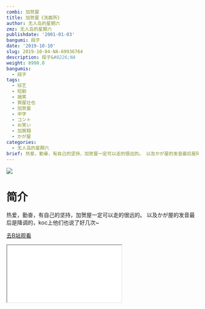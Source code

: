 ```yaml
---
combi: 加贺屋
title: 加贺屋《洗面所》
author: 无人岛的星期六
zmz: 无人岛的星期六
publishdate: '2001-01-03'
bangumi: 段子
date: '2019-10-10'
slug: 2019-10-04-NA-69936764
description: 段子&#8226;NA
weight: 8990.0
bangumis:
  - 段子
tags:
  - 综艺
  - 短剧
  - 搞笑
  - 賀屋壮也
  - 加贺屋
  - 中字
  - コント
  - お笑い
  - 加賀翔
  - かが屋
categories:
  - 无人岛的星期六
brief: 热爱，勤奋，有自己的坚持，加贺屋一定可以走的很远的。 以及かが屋的发音最后是降调的，koc上他们也说了好几次~
---
```

![](https://raw.githubusercontent.com/tcgriffith/owaraisite/master/static/tmpimg/3acfa217cef10103f2df9e8d412cee8715690447.jpg.480.jpg)
# 简介  
热爱，勤奋，有自己的坚持，加贺屋一定可以走的很远的。
以及かが屋的发音最后是降调的，koc上他们也说了好几次~  

[去B站观看](https://www.bilibili.com/video/av69936764/)
<div class ="resp-container"><iframe class="testiframe" src="//player.bilibili.com/player.html?aid=69936764"", scrolling="no", allowfullscreen="true" > </iframe></div> 
